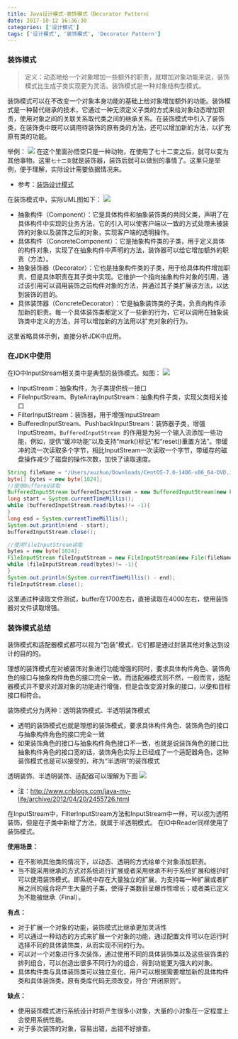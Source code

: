 ```yaml
---
title: Java设计模式-装饰模式（Decorator Pattern）
date: 2017-10-12 16:36:30
categories: ['设计模式']
tags: ['设计模式', '装饰模式', 'Decorator Pattern']
---
```


### 装饰模式
> 定义：动态地给一个对象增加一些额外的职责，就增加对象功能来说，装饰模式比生成子类实现更为灵活。装饰模式是一种对象结构型模式。

装饰模式可以在不改变一个对象本身功能的基础上给对象增加额外的功能。装饰模式是一种替代继承的技术，它通过一种无须定义子类的方式来给对象动态增加职责，使用对象之间的关联关系取代类之间的继承关系。在装饰模式中引入了装饰类，在装饰类中既可以调用待装饰的原有类的方法，还可以增加新的方法，以扩充原有类的功能。

举例：
![](http://otxnth5wx.bkt.clouddn.com/20171012屏幕快照2017-10-12下午5.06.49.png)
在这个里面孙悟空只是一种动物，在使用了七十二变之后，就可以变为其他事物。这里`七十二变`就是装饰器，装饰后就可以做别的事情了。这里只是举例，便于理解，实际设计需要依据情况来。
* 参考：[装饰设计模式](http://www.cnblogs.com/java-my-life/archive/2012/04/20/2455726.html)

在装饰模式中，实际UML图如下：
![](http://otxnth5wx.bkt.clouddn.com/20171012屏幕快照2017-10-12下午5.17.56.png)

* 抽象构件（Component）：它是具体构件和抽象装饰类的共同父类，声明了在具体构件中实现的业务方法，它的引入可以使客户端以一致的方式处理未被装饰的对象以及装饰之后的对象，实现客户端的透明操作。
* 具体构件（ConcreteComponent）：它是抽象构件类的子类，用于定义具体的构件对象，实现了在抽象构件中声明的方法，装饰器可以给它增加额外的职责（方法）。
* 抽象装饰器（Decorator）：它也是抽象构件类的子类，用于给具体构件增加职责，但是具体职责在其子类中实现。它维护一个指向抽象构件对象的引用，通过该引用可以调用装饰之前构件对象的方法，并通过其子类扩展该方法，以达到装饰的目的。
* 具体装饰器（ConcreteDecorator）：它是抽象装饰类的子类，负责向构件添加新的职责。每一个具体装饰类都定义了一些新的行为，它可以调用在抽象装饰类中定义的方法，并可以增加新的方法用以扩充对象的行为。

这里省略具体示例，直接分析JDK中应用。
### 在JDK中使用
在IO中InputStream相关类中是典型的装饰模式。如图：
![](http://otxnth5wx.bkt.clouddn.com/20171012屏幕快照2017-10-12下午6.05.34.png)
* InputStream：抽象构件，为子类提供统一接口
* FileInputStream、ByteArrayInputStream：抽象构件子类，实现父类相关接口
* FilterInputStream：装饰器，用于增强InputStream
* BufferedInputStream、PushbackInputStream：装饰器子类，增强InputStream。`BufferedInputStream `的作用是为另一个输入流添加一些功能，例如，提供“缓冲功能”以及支持“mark()标记”和“reset()重置方法”。带缓冲的流一次读取多个字节，相比InputStream一次读取一个字节，带缓存的磁盘操作减少了磁盘的操作次数，加快了读取速度。

```java
String fileName = "/Users/xuzhuo/Downloads/CentOS-7.0-1406-x86_64-DVD.iso";
byte[] bytes = new byte[1024];
//使用buffered读取
BufferedInputStream bufferedInputStream = new BufferedInputStream(new FileInputStream(new File(fileName)));
long start = System.currentTimeMillis();
while (bufferedInputStream.read(bytes)!= -1){
}
long end = System.currentTimeMillis();
System.out.println(end - start);
bufferedInputStream.close();

//使用fileInputStream读取
bytes = new byte[1024];
FileInputStream fileInputStream = new FileInputStream(new File(fileName));
while (fileInputStream.read(bytes)!= -1){
}
System.out.println(System.currentTimeMillis() - end);
fileInputStream.close();
```
这里通过种读取文件测试，buffer在1700左右，直接读取在4000左右，使用装饰器对文件读取增强。

### 装饰模式总结
装饰模式和适配器模式都可以视为“包装”模式，它们都是通过封装其他对象达到设计的目的的。

理想的装饰模式在对被装饰对象进行功能增强的同时，要求具体构件角色、装饰角色的接口与抽象构件角色的接口完全一致。而适配器模式则不然，一般而言，适配器模式并不要求对源对象的功能进行增强，但是会改变源对象的接口，以便和目标接口相符合。

装饰模式分为两种：透明装饰模式、半透明装饰模式
* 透明的装饰模式也就是理想的装饰模式，要求具体构件角色、装饰角色的接口与抽象构件角色的接口完全一致
* 如果装饰角色的接口与抽象构件角色接口不一致，也就是说装饰角色的接口比抽象构件角色的接口宽的话，装饰角色实际上已经成了一个适配器角色，这种装饰模式也是可以接受的，称为“半透明”的装饰模式

透明装饰、半透明装饰、适配器可以理解为下图
![](http://otxnth5wx.bkt.clouddn.com/20171012屏幕快照2017-10-12下午6.34.13.png)
* 注：http://www.cnblogs.com/java-my-life/archive/2012/04/20/2455726.html

在InputStream中，FilterInputStream方法和InputStream中一样，可以视为透明装饰，但是在子类中新增了方法，就属于半透明模式。
在IO中Reader同样使用了装饰模式。

**使用场景：**
* 在不影响其他类的情况下，以动态、透明的方式给单个对象添加职责。
* 当不能采用继承的方式对系统进行扩展或者采用继承不利于系统扩展和维护时可以使用装饰模式。即系统中存在大量独立的扩展，为支持每一种扩展或者扩展之间的组合将产生大量的子类，使得子类数目呈爆炸性增长；或者类已定义为不能被继承（Final）。

**有点：**
* 对于扩展一个对象的功能，装饰模式比继承更加灵活性
* 可以通过一种动态的方式来扩展一个对象的功能，通过配置文件可以在运行时选择不同的具体装饰类，从而实现不同的行为。
* 可以对一个对象进行多次装饰，通过使用不同的具体装饰类以及这些装饰类的排列组合，可以创造出很多不同行为的组合，得到功能更为强大的对象。
* 具体构件类与具体装饰类可以独立变化，用户可以根据需要增加新的具体构件类和具体装饰类，原有类库代码无须改变，符合“开闭原则”。

**缺点：**
* 使用装饰模式进行系统设计时将产生很多小对象，大量的小对象在一定程度上会使用系统性能。
* 对于多次装饰的对象，容易出错，出错不好排查。

